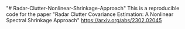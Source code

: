 "# Radar-Clutter-Nonlinear-Shrinkage-Approach" 
This is a reproducible code for the paper "Radar Clutter Covariance Estimation: A Nonlinear Spectral Shrinkage Approach" <https://arxiv.org/abs/2302.02045>
